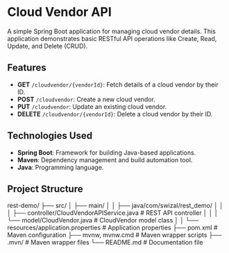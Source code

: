 # Cloud Vendor API

A simple Spring Boot application for managing cloud vendor details. This application demonstrates basic RESTful API operations like Create, Read, Update, and Delete (CRUD).

## Features
- **GET** `/cloudvendor/{vendorId}`: Fetch details of a cloud vendor by their ID.
- **POST** `/cloudvendor`: Create a new cloud vendor.
- **PUT** `/cloudvendor`: Update an existing cloud vendor.
- **DELETE** `/cloudvendor/{vendorId}`: Delete a cloud vendor by their ID.

## Technologies Used
- **Spring Boot**: Framework for building Java-based applications.
- **Maven**: Dependency management and build automation tool.
- **Java**: Programming language.

## Project Structure
rest-demo/ ├── src/ │ ├── main/ │ │ ├── java/com/swizal/rest_demo/ │ │ │ ├── controller/CloudVendorAPIService.java # REST API controller │ │ │ └── model/CloudVendor.java # CloudVendor model class │ │ └── resources/application.properties # Application properties ├── pom.xml # Maven configuration ├── mvnw, mvnw.cmd # Maven wrapper scripts ├── .mvn/ # Maven wrapper files └── README.md # Documentation file
